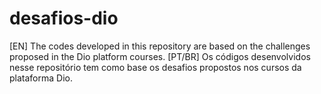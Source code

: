 # desafios-dio
[EN]
The codes developed in this repository are based on the challenges proposed in the Dio platform courses.
[PT/BR]
Os códigos desenvolvidos nesse repositório tem como base os desafios propostos nos cursos da plataforma Dio.
